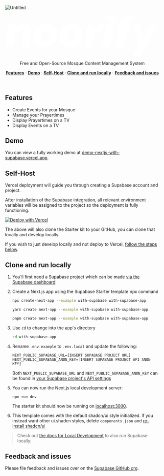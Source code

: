 ![Untitled](https://github.com/user-attachments/assets/539e9801-3e71-4ec4-b0da-5d6071e1ef20)<a href="https://demo-nextjs-with-supabase.vercel.app/">
<?xml version="1.0" encoding="UTF-8" standalone="no"?>
<!DOCTYPE svg PUBLIC "-//W3C//DTD SVG 1.1//EN" "http://www.w3.org/Graphics/SVG/1.1/DTD/svg11.dtd">
<svg width="100%" height="100%" viewBox="0 0 542 146" version="1.1" xmlns="http://www.w3.org/2000/svg" xmlns:xlink="http://www.w3.org/1999/xlink" xml:space="preserve" xmlns:serif="http://www.serif.com/" style="fill-rule:evenodd;clip-rule:evenodd;stroke-linejoin:round;stroke-miterlimit:2;">
    <g transform="matrix(1,0,0,1,-269.438,-467.26)">
        <g transform="matrix(3.16261,0,0,3.16261,-763.107,-1215.5)">
            <g transform="matrix(50,0,0,50,326.685,568.079)">
                <path d="M-0.004,-0L0.084,-0.496L0.228,-0.496L0.227,-0.413L0.231,-0.413C0.252,-0.444 0.277,-0.467 0.307,-0.484C0.337,-0.5 0.373,-0.508 0.416,-0.508C0.459,-0.508 0.494,-0.499 0.519,-0.48C0.544,-0.46 0.561,-0.433 0.57,-0.398C0.578,-0.363 0.578,-0.32 0.569,-0.27L0.521,-0L0.351,-0L0.396,-0.255C0.402,-0.289 0.4,-0.316 0.391,-0.336C0.382,-0.355 0.361,-0.365 0.328,-0.365C0.309,-0.365 0.292,-0.361 0.276,-0.352C0.259,-0.343 0.246,-0.33 0.235,-0.314C0.224,-0.297 0.216,-0.278 0.212,-0.255L0.167,-0L-0.004,-0Z" style="fill:white;fill-rule:nonzero;"/>
            </g>
            <g transform="matrix(50,0,0,50,356.685,568.079)">
                <path d="M0.249,0.012C0.204,0.012 0.164,0.002 0.131,-0.018C0.097,-0.037 0.071,-0.064 0.052,-0.098C0.033,-0.132 0.024,-0.17 0.024,-0.213C0.024,-0.254 0.032,-0.293 0.047,-0.329C0.062,-0.365 0.083,-0.396 0.11,-0.423C0.137,-0.45 0.169,-0.47 0.206,-0.486C0.242,-0.501 0.281,-0.508 0.324,-0.508C0.369,-0.508 0.409,-0.499 0.444,-0.48C0.478,-0.46 0.505,-0.434 0.524,-0.4C0.543,-0.366 0.553,-0.327 0.553,-0.283C0.553,-0.242 0.545,-0.203 0.53,-0.168C0.515,-0.132 0.493,-0.1 0.466,-0.074C0.438,-0.047 0.406,-0.025 0.369,-0.011C0.332,0.005 0.292,0.012 0.249,0.012ZM0.271,-0.136C0.292,-0.136 0.31,-0.142 0.326,-0.155C0.341,-0.167 0.354,-0.184 0.363,-0.205C0.372,-0.226 0.377,-0.249 0.377,-0.276C0.377,-0.294 0.374,-0.309 0.368,-0.322C0.362,-0.334 0.354,-0.343 0.343,-0.35C0.332,-0.357 0.32,-0.36 0.306,-0.36C0.286,-0.36 0.268,-0.354 0.252,-0.342C0.235,-0.329 0.222,-0.313 0.213,-0.292C0.204,-0.271 0.199,-0.247 0.199,-0.22C0.199,-0.203 0.202,-0.188 0.209,-0.175C0.215,-0.162 0.223,-0.153 0.234,-0.146C0.245,-0.139 0.257,-0.136 0.271,-0.136Z" style="fill:white;fill-rule:nonzero;"/>
            </g>
            <g transform="matrix(50,0,0,50,385.535,568.079)">
                <path d="M0.249,0.012C0.204,0.012 0.164,0.002 0.131,-0.018C0.097,-0.037 0.071,-0.064 0.052,-0.098C0.033,-0.132 0.024,-0.17 0.024,-0.213C0.024,-0.254 0.032,-0.293 0.047,-0.329C0.062,-0.365 0.083,-0.396 0.11,-0.423C0.137,-0.45 0.169,-0.47 0.206,-0.486C0.242,-0.501 0.281,-0.508 0.324,-0.508C0.369,-0.508 0.409,-0.499 0.444,-0.48C0.478,-0.46 0.505,-0.434 0.524,-0.4C0.543,-0.366 0.553,-0.327 0.553,-0.283C0.553,-0.242 0.545,-0.203 0.53,-0.168C0.515,-0.132 0.493,-0.1 0.466,-0.074C0.438,-0.047 0.406,-0.025 0.369,-0.011C0.332,0.005 0.292,0.012 0.249,0.012ZM0.271,-0.136C0.292,-0.136 0.31,-0.142 0.326,-0.155C0.341,-0.167 0.354,-0.184 0.363,-0.205C0.372,-0.226 0.377,-0.249 0.377,-0.276C0.377,-0.294 0.374,-0.309 0.368,-0.322C0.362,-0.334 0.354,-0.343 0.343,-0.35C0.332,-0.357 0.32,-0.36 0.306,-0.36C0.286,-0.36 0.268,-0.354 0.252,-0.342C0.235,-0.329 0.222,-0.313 0.213,-0.292C0.204,-0.271 0.199,-0.247 0.199,-0.22C0.199,-0.203 0.202,-0.188 0.209,-0.175C0.215,-0.162 0.223,-0.153 0.234,-0.146C0.245,-0.139 0.257,-0.136 0.271,-0.136Z" style="fill:white;fill-rule:nonzero;"/>
            </g>
            <g transform="matrix(50,0,0,50,414.385,568.079)">
                <path d="M-0.004,-0L0.084,-0.496L0.228,-0.496L0.222,-0.387L0.226,-0.387C0.245,-0.421 0.266,-0.447 0.288,-0.464C0.309,-0.481 0.332,-0.493 0.357,-0.499C0.381,-0.505 0.406,-0.508 0.432,-0.508L0.4,-0.327L0.353,-0.327C0.333,-0.327 0.315,-0.325 0.298,-0.321C0.281,-0.317 0.267,-0.31 0.254,-0.301C0.241,-0.292 0.231,-0.279 0.222,-0.263C0.213,-0.247 0.207,-0.227 0.203,-0.203L0.167,-0L-0.004,-0Z" style="fill:white;fill-rule:nonzero;"/>
            </g>
            <g transform="matrix(50,0,0,50,434.185,568.079)">
                <path d="M0.011,-0L0.099,-0.496L0.27,-0.496L0.182,-0L0.011,-0ZM0.208,-0.541C0.178,-0.541 0.154,-0.55 0.135,-0.567C0.116,-0.584 0.107,-0.605 0.107,-0.631C0.107,-0.656 0.116,-0.678 0.135,-0.695C0.154,-0.712 0.178,-0.72 0.208,-0.72C0.239,-0.72 0.263,-0.712 0.282,-0.695C0.301,-0.678 0.31,-0.656 0.31,-0.63C0.31,-0.605 0.301,-0.584 0.282,-0.567C0.263,-0.55 0.239,-0.541 0.208,-0.541Z" style="fill:white;fill-rule:nonzero;"/>
            </g>
            <g transform="matrix(50,0,0,50,448.335,568.079)">
                <path d="M0.028,-0L0.118,-0.506C0.127,-0.555 0.142,-0.593 0.164,-0.621C0.185,-0.649 0.212,-0.669 0.244,-0.682C0.275,-0.694 0.31,-0.7 0.349,-0.7L0.408,-0.7L0.382,-0.555L0.349,-0.555C0.33,-0.555 0.316,-0.551 0.307,-0.544C0.298,-0.537 0.292,-0.525 0.289,-0.508L0.199,-0L0.028,-0ZM0.029,-0.354L0.054,-0.496L0.379,-0.496L0.354,-0.354L0.029,-0.354Z" style="fill:white;fill-rule:nonzero;"/>
            </g>
            <g transform="matrix(50,0,0,50,465.585,568.079)">
                <path d="M0.04,0.2L0.194,-0.056L0.178,-0.056L0.049,-0.496L0.221,-0.496L0.299,-0.214L0.303,-0.214L0.452,-0.496L0.64,-0.496L0.221,0.2L0.04,0.2Z" style="fill:white;fill-rule:nonzero;"/>
            </g>
            <g transform="matrix(50,0,0,50,495.635,568.079)">
            </g>
        </g>
    </g>
</svg>
</a>

<p align="center">
 Free and Open-Source Mosque Content Management System
</p>

<p align="center">
  <a href="#features"><strong>Features</strong></a> ·
  <a href="#demo"><strong>Demo</strong></a> ·
  <a href="#self-host"><strong>Self-Host</strong></a> ·
  <a href="#clone-and-run-locally"><strong>Clone and run locally</strong></a> ·
  <a href="#feedback-and-issues"><strong>Feedback and issues</strong></a>
</p>
<br/>

## Features
- Create Events for your Mosque
- Manage your Prayertimes
- Display Prayertimes on a TV
- Display Events on a TV

## Demo

You can view a fully working demo at [demo-nextjs-with-supabase.vercel.app](https://demo-nextjs-with-supabase.vercel.app/).

## Self-Host

Vercel deployment will guide you through creating a Supabase account and project.

After installation of the Supabase integration, all relevant environment variables will be assigned to the project so the deployment is fully functioning.

[![Deploy with Vercel](https://vercel.com/button)](https://vercel.com/new/clone?repository-url=https%3A%2F%2Fgithub.com%2Fvercel%2Fnext.js%2Ftree%2Fcanary%2Fexamples%2Fwith-supabase&project-name=nextjs-with-supabase&repository-name=nextjs-with-supabase&demo-title=nextjs-with-supabase&demo-description=This+starter+configures+Supabase+Auth+to+use+cookies%2C+making+the+user%27s+session+available+throughout+the+entire+Next.js+app+-+Client+Components%2C+Server+Components%2C+Route+Handlers%2C+Server+Actions+and+Middleware.&demo-url=https%3A%2F%2Fdemo-nextjs-with-supabase.vercel.app%2F&external-id=https%3A%2F%2Fgithub.com%2Fvercel%2Fnext.js%2Ftree%2Fcanary%2Fexamples%2Fwith-supabase&demo-image=https%3A%2F%2Fdemo-nextjs-with-supabase.vercel.app%2Fopengraph-image.png)

The above will also clone the Starter kit to your GitHub, you can clone that locally and develop locally.

If you wish to just develop locally and not deploy to Vercel, [follow the steps below](#clone-and-run-locally).

## Clone and run locally

1. You'll first need a Supabase project which can be made [via the Supabase dashboard](https://database.new)

2. Create a Next.js app using the Supabase Starter template npx command

   ```bash
   npx create-next-app --example with-supabase with-supabase-app
   ```

   ```bash
   yarn create next-app --example with-supabase with-supabase-app
   ```

   ```bash
   pnpm create next-app --example with-supabase with-supabase-app
   ```

3. Use `cd` to change into the app's directory

   ```bash
   cd with-supabase-app
   ```

4. Rename `.env.example` to `.env.local` and update the following:

   ```
   NEXT_PUBLIC_SUPABASE_URL=[INSERT SUPABASE PROJECT URL]
   NEXT_PUBLIC_SUPABASE_ANON_KEY=[INSERT SUPABASE PROJECT API ANON KEY]
   ```

   Both `NEXT_PUBLIC_SUPABASE_URL` and `NEXT_PUBLIC_SUPABASE_ANON_KEY` can be found in [your Supabase project's API settings](https://app.supabase.com/project/_/settings/api)

5. You can now run the Next.js local development server:

   ```bash
   npm run dev
   ```

   The starter kit should now be running on [localhost:3000](http://localhost:3000/).

6. This template comes with the default shadcn/ui style initialized. If you instead want other ui.shadcn styles, delete `components.json` and [re-install shadcn/ui](https://ui.shadcn.com/docs/installation/next)

> Check out [the docs for Local Development](https://supabase.com/docs/guides/getting-started/local-development) to also run Supabase locally.

## Feedback and issues

Please file feedback and issues over on the [Supabase GitHub org](https://github.com/supabase/supabase/issues/new/choose).
